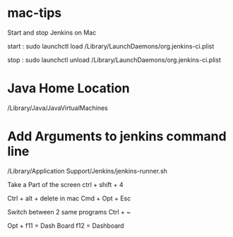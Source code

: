# mac-tips

Start and stop Jenkins on Mac

start : sudo launchctl load /Library/LaunchDaemons/org.jenkins-ci.plist

stop  : sudo launchctl unload /Library/LaunchDaemons/org.jenkins-ci.plist


# Java Home Location

/Library/Java/JavaVirtualMachines


# Add Arguments to jenkins command line

/Library/Application Support/Jenkins/jenkins-runner.sh


Take a Part of the screen 
ctrl + shift + 4


Ctrl + alt + delete in mac
Cmd + Opt + Esc


Switch between 2 same programs
Ctrl + ~

Opt + f11 = Dash Board
f12  = Dashboard







